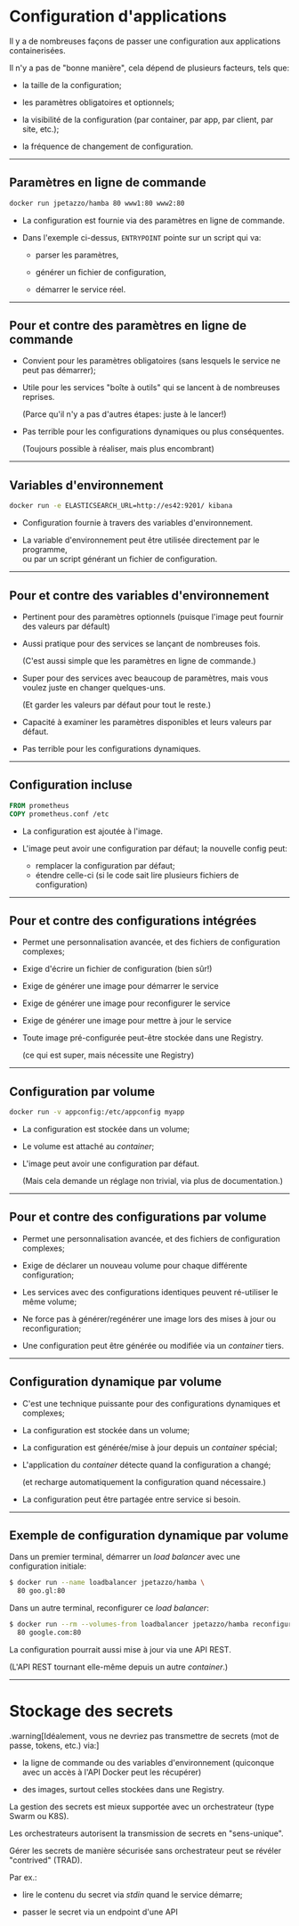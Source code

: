 # Configuration d'applications

Il y a de nombreuses façons de passer une configuration aux applications containerisées.

Il n'y a pas de "bonne manière", cela dépend de plusieurs facteurs, tels que:

* la taille de la configuration;

* les paramètres obligatoires et optionnels;

* la visibilité de la configuration (par container, par app, par client, par site, etc.);

* la fréquence de changement de configuration.

---

## Paramètres en ligne de commande

```bash
docker run jpetazzo/hamba 80 www1:80 www2:80
```

* La configuration est fournie via des paramètres en ligne de commande.

* Dans l'exemple ci-dessus, `ENTRYPOINT` pointe sur un script qui va:
  - parser les paramètres,

  - générer un fichier de configuration,

  - démarrer le service réel.

---

## Pour et contre des paramètres en ligne de commande

* Convient pour les paramètres obligatoires (sans lesquels le service ne peut pas démarrer);

* Utile pour les services "boîte à outils" qui se lancent à de nombreuses reprises.

  (Parce qu'il n'y a pas d'autres étapes: juste à le lancer!)

* Pas terrible pour les configurations dynamiques ou plus conséquentes.

  (Toujours possible à réaliser, mais plus encombrant)

---

## Variables d'environnement

```bash
docker run -e ELASTICSEARCH_URL=http://es42:9201/ kibana
```

* Configuration fournie à travers des variables d'environnement.

* La variable d'environnement peut être utilisée directement par le programme,
<br/> ou par un script générant un fichier de configuration.

---

## Pour et contre des variables d'environnement

* Pertinent pour des paramètres optionnels (puisque l'image peut fournir des valeurs par défault)

* Aussi pratique pour des services se lançant de nombreuses fois.

  (C'est aussi simple que les paramètres en ligne de commande.)

* Super pour des services avec beaucoup de paramètres, mais vous voulez juste en changer quelques-uns.

  (Et garder les valeurs par défaut pour tout le reste.)

* Capacité à examiner les paramètres disponibles et leurs valeurs par défaut.

* Pas terrible pour les configurations dynamiques.

---

## Configuration incluse

```dockerfile
FROM prometheus
COPY prometheus.conf /etc
```

* La configuration est ajoutée à l'image.

* L'image peut avoir une configuration par défaut; la nouvelle config peut:
  - remplacer la configuration par défaut;
  - étendre celle-ci (si le code sait lire plusieurs fichiers de configuration)

---

## Pour et contre des configurations intégrées

* Permet une personnalisation avancée, et des fichiers de configuration complexes;

* Exige d'écrire un fichier de configuration (bien sûr!)

* Exige de générer une image pour démarrer le service

* Exige de générer une image pour reconfigurer le service

* Exige de générer une image pour mettre à jour le service

* Toute image pré-configurée peut-être stockée dans une Registry.

  (ce qui est super, mais nécessite une Registry)

---

## Configuration par volume

```bash
docker run -v appconfig:/etc/appconfig myapp
```

* La configuration est stockée dans un volume;

* Le volume est attaché au _container_;

* L'image peut avoir une configuration par défaut.

   (Mais cela demande un réglage non trivial, via plus de documentation.)

---

## Pour et contre des configurations par volume

* Permet une personnalisation avancée, et des fichiers de configuration complexes;

* Exige de déclarer un nouveau volume pour chaque différente configuration;

* Les services avec des configurations identiques peuvent ré-utiliser le même volume;

* Ne force pas à générer/regénérer une image lors des mises à jour ou reconfiguration;

* Une configuration peut être générée ou modifiée via un _container_ tiers.

---

## Configuration dynamique par volume

* C'est une technique puissante pour des configurations dynamiques et complexes;

* La configuration est stockée dans un volume;

* La configuration est générée/mise à jour depuis un _container_ spécial;

* L'application du _container_ détecte quand la configuration a changé;

  (et recharge automatiquement la configuration quand nécessaire.)

* La configuration peut être partagée entre service si besoin.

---

## Exemple de configuration dynamique par volume

Dans un premier terminal, démarrer un _load balancer_ avec une configuration initiale:

```bash
$ docker run --name loadbalancer jpetazzo/hamba \
  80 goo.gl:80
```

Dans un autre terminal, reconfigurer ce _load balancer_:

```bash
$ docker run --rm --volumes-from loadbalancer jpetazzo/hamba reconfigure \
  80 google.com:80
```

La configuration pourrait aussi mise à jour via une API REST.

(L'API REST tournant elle-même depuis un autre _container_.)

---

# Stockage des secrets

.warning[Idéalement, vous ne devriez pas transmettre de secrets (mot de passe, tokens, etc.) via:]

* la ligne de commande ou des variables d'environnement (quiconque avec un accès à l'API Docker peut les récupérer)

* des images, surtout celles stockées dans une Registry.

La gestion des secrets est mieux supportée avec un orchestrateur (type Swarm ou K8S).

Les orchestrateurs autorisent la transmission de secrets en "sens-unique".

Gérer les secrets de manière sécurisée sans orchestrateur peut se révéler "contrived" (TRAD).

Par ex.:

- lire le contenu du secret via _stdin_ quand le service démarre;

- passer le secret via un endpoint d'une API

